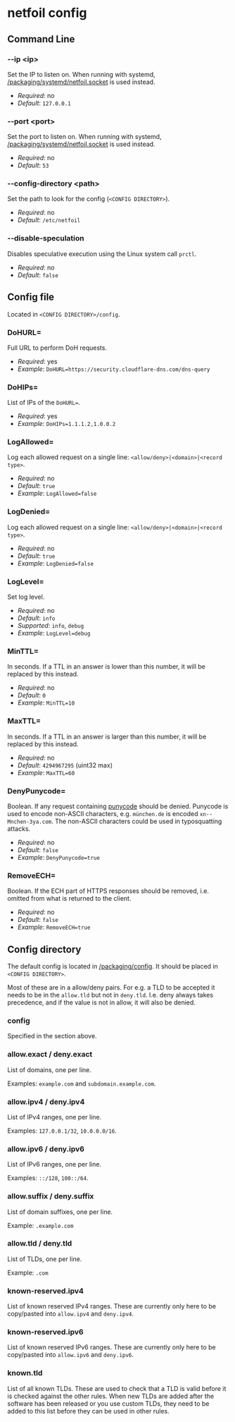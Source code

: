 # netfoil config

## Command Line

### --ip \<ip>
Set the IP to listen on. When running with systemd, [/packaging/systemd/netfoil.socket](/packaging/systemd/netfoil.socket) is used instead.

 - *Required*: no
 - *Default*: `127.0.0.1`

### --port \<port>
Set the port to listen on. When running with systemd, [/packaging/systemd/netfoil.socket](/packaging/systemd/netfoil.socket) is used instead.

 - *Required*: no
 - *Default*: `53`

### --config-directory \<path>
Set the path to look for the config (`<CONFIG DIRECTORY>`).

 - *Required*: no
 - *Default*: `/etc/netfoil`

### --disable-speculation
Disables speculative execution using the Linux system call `prctl`.

 - *Required*: no
 - *Default*: `false`

## Config file
Located in `<CONFIG DIRECTORY>/config`.

### DoHURL=
Full URL to perform DoH requests.

 - *Required*: yes
 - *Example*: `DoHURL=https://security.cloudflare-dns.com/dns-query`

### DoHIPs=
List of IPs of the `DoHURL=`.

 - *Required*: yes
 - *Example*: `DoHIPs=1.1.1.2,1.0.0.2`

### LogAllowed=
Log each allowed request on a single line: `<allow/deny>|<domain>|<record type>`.

 - *Required*: no
 - *Default*: `true`
 - *Example*: `LogAllowed=false`

### LogDenied=
Log each allowed request on a single line: `<allow/deny>|<domain>|<record type>`.

 - *Required*: no
 - *Default*: `true`
 - *Example*: `LogDenied=false`

### LogLevel=
Set log level.

 - *Required*: no
 - *Default*: `info`
 - *Supported*: `info`, `debug`
 - *Example*: `LogLevel=debug`

### MinTTL=
In seconds. If a TTL in an answer is lower than this number, it will be replaced by this instead.

 - *Required*: no
 - *Default*: `0`
 - *Example*: `MinTTL=10`

### MaxTTL=
In seconds. If a TTL in an answer is larger than this number, it will be replaced by this instead.

- *Required*: no
- *Default*: `4294967295` (uint32 max)
- *Example*: `MaxTTL=60`

### DenyPunycode=
Boolean. If any request containing [punycode](https://en.wikipedia.org/wiki/Punycode) should be denied. Punycode is used to encode non-ASCII characters, e.g.
`münchen.de` is encoded `xn--Mnchen-3ya.com`. The non-ASCII characters could be used in typosquatting attacks.

 - *Required*: no
 - *Default*: `false`
 - *Example*: `DenyPunycode=true`

### RemoveECH=
Boolean. If the ECH part of HTTPS responses should be removed, i.e. omitted from what is returned to the client.

- *Required*: no
- *Default*: `false`
- *Example*: `RemoveECH=true`

## Config directory
The default config is located in [/packaging/config](/packaging/config). It should be placed in `<CONFIG DIRECTORY>`.

Most of these are in a allow/deny pairs. For e.g. a TLD to be accepted it needs to be 
in the `allow.tld` but not in `deny.tld`. I.e. deny always takes precedence, and
if the value is not in allow, it will also be denied.

### config
Specified in the section above.

### allow.exact / deny.exact
List of domains, one per line.

Examples: `example.com` and `subdomain.example.com`.

### allow.ipv4 / deny.ipv4
List of IPv4 ranges, one per line.

Examples: `127.0.0.1/32`, `10.0.0.0/16`.

### allow.ipv6 / deny.ipv6
List of IPv6 ranges, one per line.

Examples: `::/128`, `100::/64`.

### allow.suffix / deny.suffix
List of domain suffixes, one per line.

Example: `.example.com`

### allow.tld / deny.tld
List of TLDs, one per line.

Example: `.com`

### known-reserved.ipv4
List of known reserved IPv4 ranges. These are currently only here to be copy/pasted into `allow.ipv4` and `deny.ipv4`.

### known-reserved.ipv6
List of known reserved IPv6 ranges. These are currently only here to be copy/pasted into `allow.ipv6` and `deny.ipv6`.

### known.tld
List of all known TLDs. These are used to check that a TLD is valid before it is checked against the other rules.
When new TLDs are added after the software has been released or you use custom TLDs, they need to be added to this list 
before they can be used in other rules.
